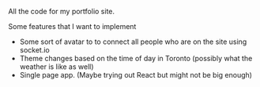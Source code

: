 All the code for my portfolio site.

Some features that I want to implement

* Some sort of avatar to to connect all people who are on the site using socket.io
* Theme changes based on the time of day in Toronto (possibly what the weather is like as well)
* Single page app. (Maybe trying out React but might not be big enough)
